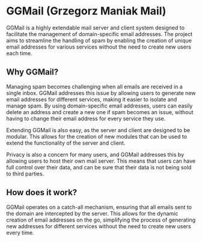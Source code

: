 # GGMail (Grzegorz Maniak Mail)

GGMail is a highly extendable mail server and client system designed to facilitate the management of domain-specific email addresses. The project aims to streamline the handling of spam by enabling the creation of unique email addresses for various services without the need to create new users each time.

## Why GGMail?

Managing spam becomes challenging when all emails are received in a single inbox. GGMail addresses this issue by allowing users to generate new email addresses for different services, making it easier to isolate and manage spam. By using domain-specific email addresses, users can easily delete an address and create a new one if spam becomes an issue, without having to change their email address for every service they use.

Extending GGMail is also easy, as the server and client are designed to be modular. This allows for the creation of new modules that can be used to extend the functionality of the server and client.

Privacy is also a concern for many users, and GGMail addresses this by allowing users to host their own mail server. This means that users can have full control over their data, and can be sure that their data is not being sold to third parties.

## How does it work?

GGMail operates on a catch-all mechanism, ensuring that all emails sent to the domain are intercepted by the server. This allows for the dynamic creation of email addresses on the go, simplifying the process of generating new addresses for different services without the need to create new users every time.
